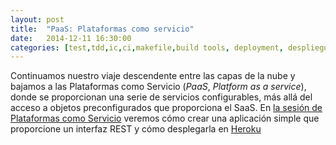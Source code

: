 ```yaml
---
layout: post
title:  "PaaS: Plataformas como servicio"
date:   2014-12-11 16:30:00
categories: [test,tdd,ic,ci,makefile,build tools, deployment, despliegue, PaaS, Heroku]
---
```


Continuamos nuestro viaje descendente entre las capas de la nube y bajamos a las Plataformas como Servicio (*PaaS*, *Platform as a service*), donde se proporcionan una serie de servicios configurables, más allá del acceso a objetos preconfigurados que proporciona el SaaS. En [la sesión de Plataformas como Servicio](http://jj.github.io/trabajando-con-paas/) veremos cómo crear una aplicación simple que proporcione un interfaz REST y cómo desplegarla en [Heroku](http://heroku.com)

